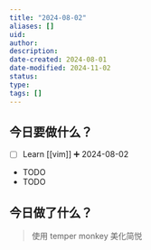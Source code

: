 ```yaml
---
title: "2024-08-02"
aliases: []
uid: 
author: 
description: 
date-created: 2024-08-01
date-modified: 2024-11-02
status: 
type: 
tags: []
---
```


## 今日要做什么？

- [ ] Learn [[vim]] ➕ 2024-08-02
- TODO
- TODO

## 今日做了什么？

> 使用 temper monkey 美化简悦
